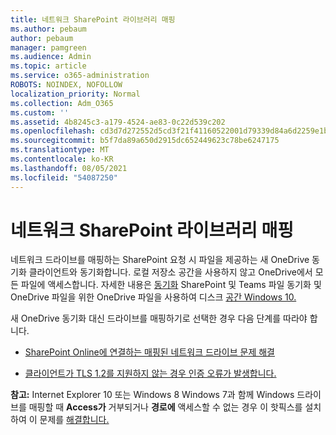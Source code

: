 ```yaml
---
title: 네트워크 SharePoint 라이브러리 매핑
ms.author: pebaum
author: pebaum
manager: pamgreen
ms.audience: Admin
ms.topic: article
ms.service: o365-administration
ROBOTS: NOINDEX, NOFOLLOW
localization_priority: Normal
ms.collection: Adm_O365
ms.custom: ''
ms.assetid: 4b8245c3-a179-4524-ae83-0c22d539c202
ms.openlocfilehash: cd3d7d272552d5cd3f21f41160522001d79339d84a6d2259e1b1868deee66ef0
ms.sourcegitcommit: b5f7da89a650d2915dc652449623c78be6247175
ms.translationtype: MT
ms.contentlocale: ko-KR
ms.lasthandoff: 08/05/2021
ms.locfileid: "54087250"
---
```

# <a name="map-a-sharepoint-library-to-a-network-drive"></a>네트워크 SharePoint 라이브러리 매핑

네트워크 드라이브를 매핑하는 SharePoint 요청 시 파일을 제공하는 새 OneDrive 동기화 클라이언트와 동기화합니다. 로컬 저장소 공간을 사용하지 않고 OneDrive에서 모든 파일에 액세스합니다. 자세한 내용은 [동기화](https://support.microsoft.com/office/sync-sharepoint-and-teams-files-with-your-computer-6de9ede8-5b6e-4503-80b2-6190f3354a88) SharePoint 및 Teams 파일 동기화 및 OneDrive 파일을 위한 OneDrive 파일을 사용하여 디스크 [공간 Windows 10.](https://support.microsoft.com/office/save-disk-space-with-onedrive-files-on-demand-for-windows-10-0e6860d3-d9f3-4971-b321-7092438fb38e)

새 OneDrive 동기화 대신 드라이브를 매핑하기로 선택한 경우 다음 단계를 따라야 합니다. [](https://support.microsoft.com/office/sync-sharepoint-and-teams-files-with-your-computer-6de9ede8-5b6e-4503-80b2-6190f3354a88)

- [SharePoint Online에 연결하는 매핑된 네트워크 드라이브 문제 해결](/sharepoint/support/administration/troubleshoot-mapped-network-drives)

- [클라이언트가 TLS 1.2를 지원하지 않는 경우 인증 오류가 발생합니다.](/sharepoint/troubleshoot/administration/authentication-errors-tls12-support#network-drive-mapped-to-a-sharepoint-library)  

**참고:** Internet Explorer 10 또는 Windows 8 Windows 7과 함께 Windows 드라이브를 매핑할 때 **Access가** 거부되거나 **경로에** 액세스할 수 없는 경우 이 핫픽스를 설치하여 이 문제를 [해결합니다.](https://support.microsoft.com/topic/error-when-you-open-a-sharepoint-document-library-in-windows-explorer-or-map-a-network-drive-to-the-library-after-you-install-internet-explorer-10-96e640ba-059f-9b09-bb91-2a0319ee8b1d)